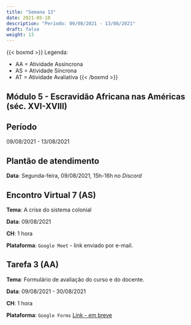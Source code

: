 ```yaml
---
title: "Semana 13"
date: 2021-05-10
description: "Período: 09/08/2021 - 13/08/2021"
draft: false
weight: 13
---
```


{{< boxmd >}}
Legenda: 
- AA = Atividade Assíncrona
- AS = Atividade Síncrona
- AT = Atividade Avaliativa
{{< /boxmd >}}

## Módulo 5 - Escravidão Africana nas Américas (séc. XVI-XVIII)

## Período

09/08/2021 - 13/08/2021

## Plantão de atendimento

**Data**: Segunda-feira, 09/08/2021, 15h-16h no *Discord*

## Encontro Virtual 7 (AS)

**Tema**: A crise do sistema colonial

**Data**: 09/08/2021

**CH**: 1 hora

**Plataforma**: `Google Meet` - link enviado por e-mail.

## Tarefa 3 (AA)

**Tema**: Formulário de avaliação do curso e do docente.

**Data**:  09/08/2021 - 30/08/2021

**CH**: 1 hora

**Plataforma**: `Google Forms` [Link - em breve]()

